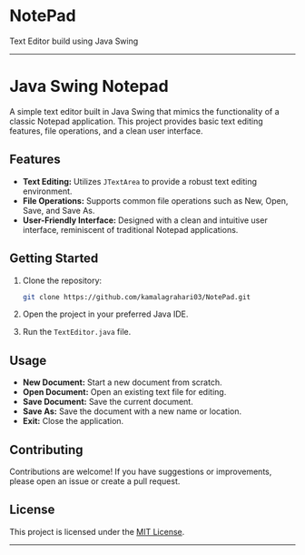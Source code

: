 # NotePad
Text Editor build using Java Swing

---

# Java Swing Notepad

A simple text editor built in Java Swing that mimics the functionality of a classic Notepad application. This project provides basic text editing features, file operations, and a clean user interface.

## Features

- **Text Editing:** Utilizes `JTextArea` to provide a robust text editing environment.
- **File Operations:** Supports common file operations such as New, Open, Save, and Save As.
- **User-Friendly Interface:** Designed with a clean and intuitive user interface, reminiscent of traditional Notepad applications.

## Getting Started

1. Clone the repository:

   ```bash
   git clone https://github.com/kamalagrahari03/NotePad.git
   ```

2. Open the project in your preferred Java IDE.

3. Run the `TextEditor.java` file.

## Usage

- **New Document:** Start a new document from scratch.
- **Open Document:** Open an existing text file for editing.
- **Save Document:** Save the current document.
- **Save As:** Save the document with a new name or location.
- **Exit:** Close the application.

## Contributing

Contributions are welcome! If you have suggestions or improvements, please open an issue or create a pull request.

## License

This project is licensed under the [MIT License](LICENSE).

---
